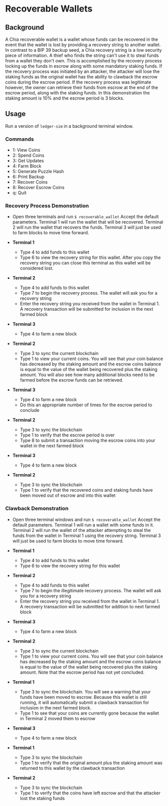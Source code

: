# Recoverable Wallets

## Background

A Chia recoverable wallet is a wallet whose funds can be recovered in the event that the wallet is lost by providing a recovery string to another wallet. In contrast to a BIP 39 backup seed, a Chia recovery string is a low security piece of information. A thief who finds the string can't use it to steal funds from a wallet they don't own. This is accomplished by the recovery process locking up the funds in escrow along with some mandatory staking funds. If the recovery process was initiated by an attacker, the attacker will lose the staking funds as the original wallet has the ability to clawback the escrow coins during the escrow period. If the recovery process was legitimate however, the owner can retrieve their funds from escrow at the end of the escrow period, along with the staking funds. In this demonstration the staking amount is 10% and the escrow period is 3 blocks.

## Usage

Run a version of `ledger-sim` in a background terminal window.

### Commands
- 1: View Coins
- 2: Spend Coins
- 3: Get Updates
- 4: Farm Block
- 5: Generate Puzzle Hash
- 6: Print Backup
- 7: Recover Coins
- 8: Recover Escrow Coins
- q: Quit


### Recovery Process Demonstration
- Open three terminals and run `$ recoverable_wallet` Accept the default parameters. Terminal 1 will run the wallet that will be recovered. Terminal 2 will run the wallet that recovers the funds. Terminal 3 will just be used to farm blocks to move time forward.

- **Terminal 1**
    - Type 4 to add funds to this wallet
    - Type 6 to view the recovery string for this wallet. After you copy the recovery string you can close this terminal as this wallet will be considered lost.
- **Terminal 2**
    - Type 4 to add funds to this wallet
    - Type 7 to begin the recovery process. The wallet will ask you for a recovery string
    - Enter the recovery string you received from the wallet in Terminal 1. A recovery transaction will be submitted for inclusion in the next farmed block
- **Terminal 3**
    - Type 4 to farm a new block
- **Terminal 2**
    - Type 3 to sync the current blockchain
    - Type 1 to view your current coins. You will see that your coin balance has decreased by the staking amount and the escrow coins balance is equal to the value of the wallet being recovered plus the staking amount. You will also see how many additional blocks need to be farmed before the escrow funds can be retrieved. 
- **Terminal 3**
    - Type 4 to farm a new block
    - Do this an appropriate number of times for the escrow period to conclude
- **Terminal 2**
    - Type 3 to sync the blockchain
    - Type 1 to verify that the escrow period is over
    - Type 8 to submit a transaction moving the escrow coins into your wallet in the next farmed block
- **Terminal 3**
    - Type 4 to farm a new block
- **Terminal 2**
    - Type 3 to sync the blockchain
    - Type 1 to verify that the recovered coins and staking funds have been moved out of escrow and into this wallet


### Clawback Demonstration
- Open three terminal windows and run `$ recoverable_wallet` Accept the default parameters. Terminal 1 will run a wallet with some funds in it. Terminal 2 will run the wallet of the attacker attempting to steal the funds from the wallet in Terminal 1 using the recovery string. Terminal 3 will just be used to farm blocks to move time forward.

- **Terminal 1**
    - Type 4 to add funds to this wallet
    - Type 6 to view the recovery string for this wallet
- **Terminal 2**
    - Type 4 to add funds to this wallet
    - Type 7 to begin the illegitimate recovery process. The wallet will ask you for a recovery string
    - Enter the recovery string you received from the wallet in Terminal 1. A recovery transaction will be submitted for addition to next farmed block
- **Terminal 3**
    - Type 4 to farm a new block
- **Terminal 2**
    - Type 3 to sync the current blockchain
    - Type 1 to view your current coins. You will see that your coin balance has decreased by the staking amount and the escrow coins balance is equal to the value of the wallet being recovered plus the staking amount. Note that the escrow period has not yet concluded.
- **Terminal 1**
    - Type 3 to sync the blockchain. You will see a warning that your funds have been moved to escrow. Because this wallet is still running, it will automatically submit a clawback transaction for inclusion in the next farmed block.
    - Type 1 to see that your coins are currently gone because the wallet in Terminal 2 moved them to escrow
- **Terminal 3**
    - Type 4 to farm a new block
- **Terminal 1**
    - Type 3 to sync the blockchain
    - Type 1 to verify that the original amount plus the staking amount was returned to this wallet by the clawback transaction
- **Terminal 2**
    - Type 3 to sync the blockchain
    - Type 1 to verify that the coins have left escrow and that the attacker lost the staking funds